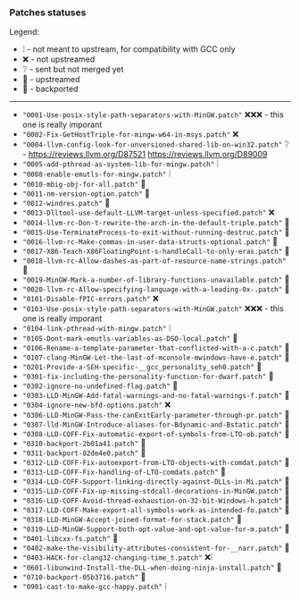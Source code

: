 ### Patches statuses

Legend:
- :grey_exclamation: - not meant to upstream, for compatibility with GCC only
- :x: - not upstreamed
- :grey_question: - sent but not merged yet
- :arrow_up_small:  - upstreamed
- :arrow_down_small:  - backported

-----
- `"0001-Use-posix-style-path-separators-with-MinGW.patch"` :x::x::x: - this one is really imporant
- `"0002-Fix-GetHostTriple-for-mingw-w64-in-msys.patch"` :x:
- `"0004-llvm-config-look-for-unversioned-shared-lib-on-win32.patch"` :grey_question: - https://reviews.llvm.org/D87521 https://reviews.llvm.org/D89009
- `"0005-add-pthread-as-system-lib-for-mingw.patch"` :grey_exclamation:
- `"0008-enable-emutls-for-mingw.patch"` :grey_exclamation:
- `"0010-mbig-obj-for-all.patch"` :arrow_up_small:
- `"0011-nm-version-option.patch"` :arrow_down_small:
- `"0012-windres.patch"` :arrow_down_small:
- `"0013-Dlltool-use-default-LLVM-target-unless-specified.patch"` :x:
- `"0014-llvm-rc-Don-t-rewrite-the-arch-in-the-default-triple.patch"` :arrow_down_small:
- `"0015-Use-TerminateProcess-to-exit-without-running-destruc.patch"` :arrow_down_small:
- `"0016-llvm-rc-Make-commas-in-user-data-structs-optional.patch"` :arrow_down_small:
- `"0017-X86-Teach-X86FloatingPoint-s-handleCall-to-only-eras.patch"` :arrow_down_small:
- `"0018-llvm-rc-Allow-dashes-as-part-of-resource-name-strings.patch"` :arrow_down_small:
- `"0019-MinGW-Mark-a-number-of-library-functions-unavailable.patch"` :arrow_down_small:
- `"0020-llvm-rc-Allow-specifying-language-with-a-leading-0x-.patch"` :arrow_down_small:
- `"0101-Disable-fPIC-errors.patch"` :x:
- `"0103-Use-posix-style-path-separators-with-MinGW.patch"` :x::x::x: - this one is really imporant
- `"0104-link-pthread-with-mingw.patch"` :grey_exclamation:
- `"0105-Dont-mark-emutls-variables-as-DSO-local.patch"` :arrow_down_small:
- `"0106-Rename-a-template-parameter-that-conflicted-with-a-c.patch"` :arrow_down_small:
- `"0107-clang-MinGW-Let-the-last-of-mconsole-mwindows-have-e.patch"` :arrow_down_small:
- `"0201-Provide-a-SEH-specific-__gcc_personality_seh0.patch"` :arrow_down_small:
- `"0301-fix-including-the-personality-function-for-dwarf.patch"` :arrow_down_small:
- `"0302-ignore-no-undefined-flag.patch"` :arrow_up_small:
- `"0303-LLD-MinGW-Add-fatal-warnings-and-no-fatal-warnings-f.patch"` :arrow_up_small:
- `"0304-ignore-new-bfd-options.patch"` :x:
- `"0306-LLD-MinGW-Pass-the-canExitEarly-parameter-through-pr.patch"` :arrow_down_small:
- `"0307-lld-MinGW-Introduce-aliases-for-Bdynamic-and-Bstatic.patch"` :arrow_down_small:
- `"0308-LLD-COFF-Fix-automatic-export-of-symbols-from-LTO-ob.patch"` :arrow_down_small:
- `"0310-backport-2b01a41.patch"` :arrow_down_small:
- `"0311-backport-82de4e0.patch"` :arrow_down_small:
- `"0312-LLD-COFF-Fix-autoexport-from-LTO-objects-with-comdat.patch"` :arrow_down_small:
- `"0313-LLD-COFF-Fix-handling-of-LTO-comdats.patch"` :arrow_down_small:
- `"0314-LLD-COFF-Support-linking-directly-against-DLLs-in-Mi.patch"` :arrow_down_small:
- `"0315-LLD-COFF-Fix-up-missing-stdcall-decorations-in-MinGW.patch"` :arrow_down_small:
- `"0316-LLD-COFF-Avoid-thread-exhaustion-on-32-bit-Windows-h.patch"` :arrow_down_small:
- `"0317-LLD-COFF-Make-export-all-symbols-work-as-intended-fo.patch"` :arrow_down_small:
- `"0318-LLD-MinGW-Accept-joined-format-for-stack.patch"` :arrow_down_small:
- `"0319-LLD-MinGW-Support-both-opt-value-and-opt-value-for-m.patch"` :arrow_down_small:
- `"0401-libcxx-fs.patch"` :arrow_down_small:
- `"0402-make-the-visibility-attributes-consistent-for-__narr.patch"` :arrow_down_small:
- `"0403-HACK-for-clang32-changing-time_t.patch"` :x::grey_exclamation:
- `"0601-libunwind-Install-the-DLL-when-doing-ninja-install.patch"` :arrow_down_small:
- `"0710-backport-05b3716.patch"` :arrow_down_small:
- `"0901-cast-to-make-gcc-happy.patch"` :grey_exclamation:
